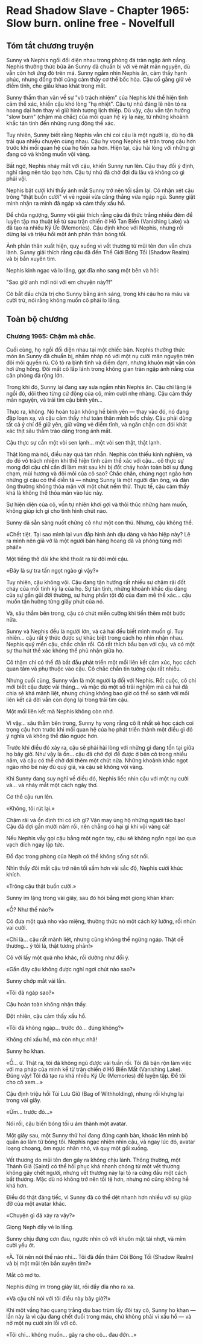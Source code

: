 # Read Shadow Slave - Chapter 1965: Slow burn. online free - Novelfull

## Tóm tắt chương truyện

Sunny và Nephis ngồi đối diện nhau trong phòng đá tràn ngập ánh nắng. Nephis thưởng thức bữa ăn Sunny đã chuẩn bị với vẻ mặt mãn nguyện, dù vẫn còn hơi ửng đỏ trên má. Sunny ngắm nhìn Nephis ăn, cảm thấy hạnh phúc, nhưng đồng thời cũng cảm thấy cơ thể bốc hỏa. Cậu cố gắng giữ vẻ điềm tĩnh, che giấu khao khát trong mắt.

Sunny thầm than vãn về sự "vô trách nhiệm" của Nephis khi thể hiện tình cảm thể xác, khiến cậu khó lòng "hạ nhiệt". Cậu tự nhủ đáng lẽ nên tỏ ra hoang dại hơn thay vì giữ hình tượng lịch thiệp. Dù vậy, cậu vẫn tận hưởng "slow burn" (chậm mà chắc) của mối quan hệ kỳ lạ này, từ những khoảnh khắc tán tỉnh đến những rung động thể xác.

Tuy nhiên, Sunny biết rằng Nephis vẫn chỉ coi cậu là một người lạ, dù họ đã trải qua nhiều chuyện cùng nhau. Cậu hy vọng Nephis sẽ trân trọng cậu hơn trước khi mối quan hệ của họ tiến xa hơn. Hiện tại, cậu hài lòng với những gì đang có và không muốn vội vàng.

Bất ngờ, Nephis nháy mắt với cậu, khiến Sunny run lên. Cậu thay đổi ý định, nghĩ rằng nên táo bạo hơn. Cậu tự nhủ đã chờ đợi đủ lâu và không có gì phải vội.

Nephis bật cười khi thấy ánh mắt Sunny trở nên tối sầm lại. Cô nhận xét cậu trông "thật buồn cười" vì vẻ ngoài vừa căng thẳng vừa ngáp ngủ. Sunny giật mình nhận ra mình đã ngáp và cảm thấy xấu hổ.

Để chữa ngượng, Sunny vội giải thích rằng cậu đã thức trắng nhiều đêm để luyện tập ma thuật kể từ sau trận chiến ở Hồ Tan Biến (Vanishing Lake) và đã tạo ra nhiều Ký Ức (Memories). Cậu định khoe với Nephis, nhưng rồi dừng lại và triệu hồi một ảnh phân thân bóng tối.

Ảnh phân thân xuất hiện, quỵ xuống vì vết thương từ mũi tên đen vẫn chưa lành. Sunny giải thích rằng cậu đã đến Thế Giới Bóng Tối (Shadow Realm) và bị bắn xuyên tim.

Nephis kinh ngạc và lo lắng, gạt đĩa nho sang một bên và hỏi:

"Sao giờ anh mới nói với em chuyện này?!"

Cô bắt đầu chữa trị cho Sunny bằng ánh sáng, trong khi cậu ho ra máu và cười trừ, nói rằng không muốn cô phải lo lắng.

## Toàn bộ chương

### Chương 1965: Chậm mà chắc.

Cuối cùng, họ ngồi đối diện nhau tại một chiếc bàn. Nephis thưởng thức món ăn Sunny đã chuẩn bị, nhấm nháp nó với một nụ cười mãn nguyện trên đôi môi quyến rũ. Cô tỏ ra bình tĩnh và điềm đạm, nhưng khuôn mặt vẫn còn hơi ửng hồng. Đôi mắt cô lấp lánh trong không gian tràn ngập ánh nắng của căn phòng đá rộng lớn.

Trong khi đó, Sunny lại đang say sưa ngắm nhìn Nephis ăn. Cậu chỉ lặng lẽ ngồi đó, dõi theo từng cử động của cô, mỉm cười nhẹ nhàng. Cậu cảm thấy mãn nguyện, và trái tim cậu bình yên…

Thực ra, không. Nó hoàn toàn không hề bình yên — thay vào đó, nó đang đập loạn xạ, và cậu cảm thấy như toàn thân mình bốc cháy. Cậu phải dùng tất cả ý chí để giữ yên, giữ vững vẻ điềm tĩnh, và ngăn chặn cơn đói khát xác thịt sâu thẳm trào dâng trong ánh mắt.

Cậu thực sự cần một vòi sen lạnh… một vòi sen thật, thật lạnh.

Thật lòng mà nói, điều này quá tàn nhẫn. Nephis còn thiếu kinh nghiệm, và do đó vô trách nhiệm khi thể hiện tình cảm thể xác với cậu… cô thực sự mong đợi cậu chỉ cần đi làm mát sau khi bị đốt cháy hoàn toàn bởi sự đụng chạm, mùi hương và đôi môi của cô sao? Chắc chắn, chúng ngọt ngào hơn những gì cậu có thể diễn tả — nhưng Sunny là một người đàn ông, và đàn ông thường không thỏa mãn với một chút nếm thử. Thực tế, cậu cảm thấy khá là không thể thỏa mãn vào lúc này.

Sự hiện diện của cô, vốn tự nhiên khơi gợi và thôi thúc những ham muốn, không giúp ích gì cho tình hình chút nào.

Sunny đã sẵn sàng nuốt chửng cô như một con thú. Nhưng, cậu không thể.

«Chết tiệt. Tại sao mình lại vun đắp hình ảnh dịu dàng và hào hiệp này? Lẽ ra mình nên giả vờ là một người bán hàng hoang dã và phóng túng mới phải!»

Một tiếng thở dài khe khẽ thoát ra từ đôi môi cậu.

«Đây là sự tra tấn ngọt ngào gì vậy?»

Tuy nhiên, cậu không vội. Cậu đang tận hưởng rất nhiều sự chậm rãi đốt cháy của mối tình kỳ lạ của họ. Sự tán tỉnh, những khoảnh khắc dịu dàng của sự gần gũi đời thường, sự hưng phấn tột độ của đam mê thể xác… cậu muốn tận hưởng từng giây phút của nó.

Và, sâu thẳm bên trong, cậu có chút miễn cưỡng khi tiến thêm một bước nữa.

Sunny và Nephis đều là người lớn, và cả hai đều biết mình muốn gì. Tuy nhiên… cậu rất ý thức được sự khác biệt trong cách họ nhìn nhận nhau. Nephis quý mến cậu, chắc chắn rồi. Cô rất thích bầu bạn với cậu, và có một sự thu hút thể xác không thể phủ nhận giữa họ.

Cô thậm chí có thể đã bắt đầu phát triển một mối liên kết cảm xúc, học cách quan tâm và phụ thuộc vào cậu. Cô chắc chắn tin tưởng cậu rất nhiều.

Nhưng cuối cùng, Sunny vẫn là một người lạ đối với Nephis. Rốt cuộc, cô chỉ mới biết cậu được vài tháng… và mặc dù một số trải nghiệm mà cả hai đã chia sẻ khá mãnh liệt, nhưng chúng không bao giờ có thể so sánh với mối liên kết cả đời vẫn còn đọng lại trong trái tim cậu.

Một mối liên kết mà Nephis không còn nhớ.

Vì vậy… sâu thẳm bên trong, Sunny hy vọng rằng cô ít nhất sẽ học cách coi trọng cậu hơn trước khi mối quan hệ của họ phát triển thành một điều gì đó ý nghĩa và không thể đảo ngược hơn.

Trước khi điều đó xảy ra, cậu sẽ phải hài lòng với những gì đang tồn tại giữa họ bây giờ. Như vậy là ổn… cậu đã chờ đợi để được ở bên cô trong nhiều năm, và cậu có thể chờ đợi thêm một chút nữa. Những khoảnh khắc ngọt ngào nhỏ bé này đủ quý giá, và cậu sẽ không vội vàng.

Khi Sunny đang suy nghĩ về điều đó, Nephis liếc nhìn cậu với một nụ cười và… và nháy mắt một cách ngây thơ.

Cơ thể cậu run lên.

«Không, tôi rút lại.»

Chậm rãi và ổn định thì có ích gì? Vận may ủng hộ những người táo bạo! Cậu đã đợi gần mười năm rồi, nên chẳng có hại gì khi vội vàng cả!

Nếu Nephis vẫy gọi cậu bằng một ngón tay, cậu sẽ không ngần ngại lao qua vạch đích ngay lập tức.

Đồ đạc trong phòng của Neph có thể không sống sót nổi.

Nhìn thấy đôi mắt cậu trở nên tối sầm hơn vài sắc độ, Nephis cười khúc khích.

«Trông cậu thật buồn cười.»

Sunny im lặng trong vài giây, sau đó hỏi bằng một giọng khàn khàn:

«Ồ? Như thế nào?»

Cô đưa một quả nho vào miệng, thưởng thức nó một cách kỹ lưỡng, rồi nhún vai cười.

«Chỉ là… cậu rất mãnh liệt, nhưng cũng không thể ngừng ngáp. Thật dễ thương… ý tôi là, thật tương phản!»

Cô với lấy một quả nho khác, rồi dường như đổi ý.

«Gần đây cậu không được nghỉ ngơi chút nào sao?»

Sunny chớp mắt vài lần.

«Tôi đã ngáp sao?»

Cậu hoàn toàn không nhận thấy.

Đột nhiên, cậu cảm thấy xấu hổ.

«Tôi đã không ngáp… trước đó… đúng không?»

Không chỉ xấu hổ, mà còn nhục nhã!

Sunny ho khan.

«Ồ… ừ. Thật ra, tôi đã không ngủ được vài tuần rồi. Tôi đã bận rộn làm việc với ma pháp của mình kể từ trận chiến ở Hồ Biến Mất (Vanishing Lake). Đúng vậy! Tôi đã tạo ra khá nhiều Ký Ức (Memories) để luyện tập. Để tôi cho cô xem…»

Cậu định triệu hồi Túi Lưu Giữ (Bag of Withholding), nhưng rồi khựng lại trong vài giây.

«Ừm… trước đó…»

Nói rồi, cậu biến bóng tối u ám thành một avatar.

Một giây sau, một Sunny thứ hai đang đứng cạnh bàn, khoác lên mình bộ quần áo làm từ bóng tối. Nephis ngạc nhiên nhìn cậu, và ngay lúc đó, avatar loạng choạng, ôm ngực nhăn nhó, và quỵ một gối xuống.

Vết thương do mũi tên đen gây ra không chịu lành. Thông thường, một Thánh Giả (Saint) có thể hồi phục khá nhanh chóng từ một vết thương không gây chết người, nhưng vết thương này lại tỏ ra cứng đầu một cách bất thường. Mặc dù nó không trở nên tồi tệ hơn, nhưng nó cũng không hề khá hơn.

Điều đó thật đáng tiếc, vì Sunny đã có thể dệt nhanh hơn nhiều với sự giúp đỡ của một avatar khác.

«Chuyện gì đã xảy ra vậy?»

Giọng Neph đầy vẻ lo lắng.

Sunny chịu đựng cơn đau, ngước nhìn cô với khuôn mặt tái nhợt, và mỉm cười yếu ớt.

«À. Tôi nên nói thế nào nhỉ… Tôi đã đến thăm Cõi Bóng Tối (Shadow Realm) và bị một mũi tên bắn xuyên tim?»

Mắt cô mở to.

Nephis đứng im trong giây lát, rồi đẩy đĩa nho ra xa.

«Và cậu chỉ nói với tôi điều này bây giờ?!»

Khi một vầng hào quang trắng dịu bao trùm lấy đôi tay cô, Sunny ho khan — lần này là vì cậu đang chết đuối trong máu, chứ không phải vì xấu hổ — và nở một nụ cười xin lỗi với cô.

«Tôi chỉ… không muốn… gây ra cho cô… đau đớn…»